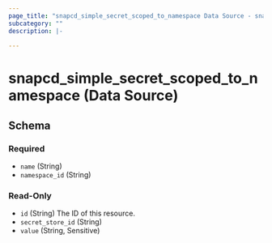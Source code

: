 ```yaml
---
page_title: "snapcd_simple_secret_scoped_to_namespace Data Source - snapcd"
subcategory: ""
description: |-
  
---
```


# snapcd_simple_secret_scoped_to_namespace (Data Source)






<!-- schema generated by tfplugindocs -->
## Schema

### Required

- `name` (String)
- `namespace_id` (String)

### Read-Only

- `id` (String) The ID of this resource.
- `secret_store_id` (String)
- `value` (String, Sensitive)
